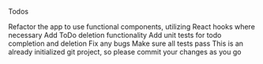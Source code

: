 Todos

Refactor the app to use functional components, utilizing React hooks where necessary
Add ToDo deletion functionality
Add unit tests for todo completion and deletion
Fix any bugs
Make sure all tests pass
This is an already initialized git project, so please commit your changes as you go
